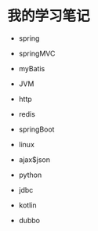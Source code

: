 # 我的学习笔记
* spring

* springMVC

* myBatis

* JVM

* http

* redis

* springBoot

* linux

* ajax$json

* python

* jdbc

* kotlin

* dubbo

  

